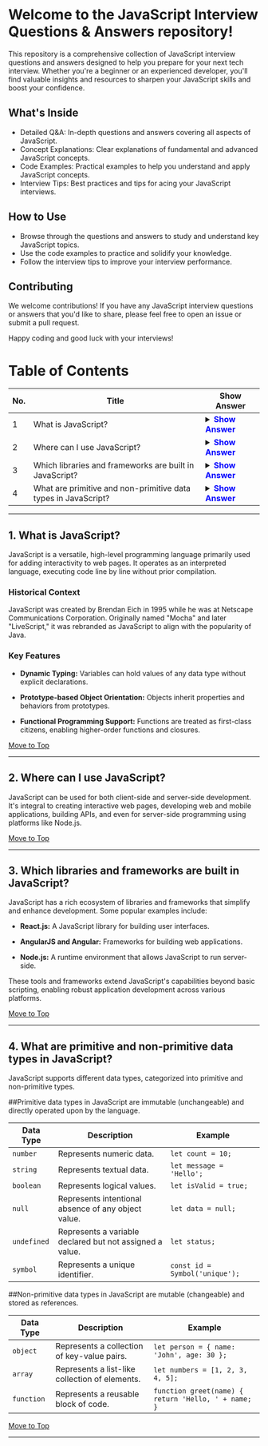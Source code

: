 # Welcome to the JavaScript Interview Questions & Answers repository!

This repository is a comprehensive collection of JavaScript interview questions and answers designed to help you prepare for your next tech interview. Whether you're a beginner or an experienced developer, you'll find valuable insights and resources to sharpen your JavaScript skills and boost your confidence.

## What's Inside

- Detailed Q&A: In-depth questions and answers covering all aspects of JavaScript.
- Concept Explanations: Clear explanations of fundamental and advanced JavaScript concepts.
- Code Examples: Practical examples to help you understand and apply JavaScript concepts.
- Interview Tips: Best practices and tips for acing your JavaScript interviews.

## How to Use

- Browse through the questions and answers to study and understand key JavaScript topics.
- Use the code examples to practice and solidify your knowledge.
- Follow the interview tips to improve your interview performance.

## Contributing

We welcome contributions! If you have any JavaScript interview questions or answers that you'd like to share, please feel free to open an issue or submit a pull request.

Happy coding and good luck with your interviews!

# Table of Contents

| No. | Title                                                               | Show Answer                                                                                           |
| --- | ------------------------------------------------------------------- | ----------------------------------------------------------------------------------------------------- |
| 1   | What is JavaScript?                                                 | <details><summary><strong><a href="#javascript-overview" style="text-decoration: none; color: blue;">Show Answer</a></strong></summary><br> |
| 2   | Where can I use JavaScript?                                         | <details><summary><strong><a href="#usage" style="text-decoration: none; color: blue;">Show Answer</a></strong></summary><br>  |
| 3   | Which libraries and frameworks are built in JavaScript?             | <details><summary><strong><a href="#libraries-frameworks" style="text-decoration: none; color: blue;">Show Answer</a></strong></summary><br> |
| 4   | What are primitive and non-primitive data types in JavaScript?       | <details><summary><strong><a href="#data-types" style="text-decoration: none; color: blue;">Show Answer</a></strong></summary><br> |

---

## 1. What is JavaScript?

<a name="javascript-overview"></a>

JavaScript is a versatile, high-level programming language primarily used for adding interactivity to web pages. It operates as an interpreted language, executing code line by line without prior compilation.

### Historical Context

JavaScript was created by Brendan Eich in 1995 while he was at Netscape Communications Corporation. Originally named "Mocha" and later "LiveScript," it was rebranded as JavaScript to align with the popularity of Java.

### Key Features

- **Dynamic Typing:** Variables can hold values of any data type without explicit declarations.
  
- **Prototype-based Object Orientation:** Objects inherit properties and behaviors from prototypes.

- **Functional Programming Support:** Functions are treated as first-class citizens, enabling higher-order functions and closures.

[Move to Top](#table-of-contents)

---

## 2. Where can I use JavaScript?

<a name="usage"></a>

JavaScript can be used for both client-side and server-side development. It's integral to creating interactive web pages, developing web and mobile applications, building APIs, and even for server-side programming using platforms like Node.js.

[Move to Top](#table-of-contents)

---

## 3. Which libraries and frameworks are built in JavaScript?

<a name="libraries-frameworks"></a>

JavaScript has a rich ecosystem of libraries and frameworks that simplify and enhance development. Some popular examples include:

- **React.js:** A JavaScript library for building user interfaces.
  
- **AngularJS and Angular:** Frameworks for building web applications.

- **Node.js:** A runtime environment that allows JavaScript to run server-side.

These tools and frameworks extend JavaScript's capabilities beyond basic scripting, enabling robust application development across various platforms.

[Move to Top](#table-of-contents)

---

## 4. What are primitive and non-primitive data types in JavaScript?

<a name="data-types"></a>

JavaScript supports different data types, categorized into primitive and non-primitive types.

##Primitive data types in JavaScript are immutable (unchangeable) and directly operated upon by the language.

| Data Type   | Description                                               | Example                  |
| ----------- | --------------------------------------------------------- | ------------------------ |
| `number`    | Represents numeric data.                                  | `let count = 10;`        |
| `string`    | Represents textual data.                                  | `let message = 'Hello';` |
| `boolean`   | Represents logical values.                                | `let isValid = true;`    |
| `null`      | Represents intentional absence of any object value.       | `let data = null;`       |
| `undefined` | Represents a variable declared but not assigned a value.   | `let status;`             |
| `symbol`    | Represents a unique identifier.                           | `const id = Symbol('unique');` |


##Non-primitive data types in JavaScript are mutable (changeable) and stored as references.

| Data Type   | Description                                               | Example                                      |
| ----------- | --------------------------------------------------------- | -------------------------------------------- |
| `object`    | Represents a collection of key-value pairs.               | `let person = { name: 'John', age: 30 };`    |
| `array`     | Represents a list-like collection of elements.            | `let numbers = [1, 2, 3, 4, 5];`              |
| `function`  | Represents a reusable block of code.                      | `function greet(name) { return 'Hello, ' + name; }` |

[Move to Top](#table-of-contents)

---
